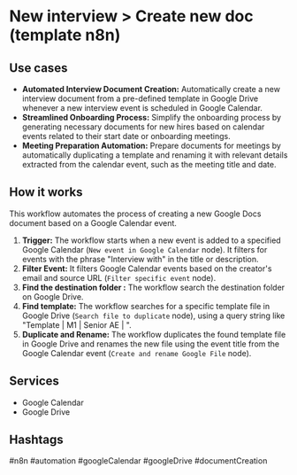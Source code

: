 # New interview > Create new doc (template n8n)

## Use cases

*   **Automated Interview Document Creation:** Automatically create a new interview document from a pre-defined template in Google Drive whenever a new interview event is scheduled in Google Calendar.
*   **Streamlined Onboarding Process:** Simplify the onboarding process by generating necessary documents for new hires based on calendar events related to their start date or onboarding meetings.
*   **Meeting Preparation Automation:** Prepare documents for meetings by automatically duplicating a template and renaming it with relevant details extracted from the calendar event, such as the meeting title and date.

## How it works

This workflow automates the process of creating a new Google Docs document based on a Google Calendar event.

1.  **Trigger:** The workflow starts when a new event is added to a specified Google Calendar (`New event in Google Calendar` node). It filters for events with the phrase "Interview with" in the title or description.
2.  **Filter Event:** It filters Google Calendar events based on the creator's email and source URL (`Filter specific event` node).
3.  **Find the destination folder :** The workflow search the destination folder on Google Drive.
4.  **Find template:** The workflow searches for a specific template file in Google Drive (`Search file to duplicate` node), using a query string like "Template | M1 | Senior AE | ".
5.  **Duplicate and Rename:** The workflow duplicates the found template file in Google Drive and renames the new file using the event title from the Google Calendar event (`Create and rename Google File` node).

## Services

*   Google Calendar
*   Google Drive

## Hashtags

#n8n #automation #googleCalendar #googleDrive #documentCreation
